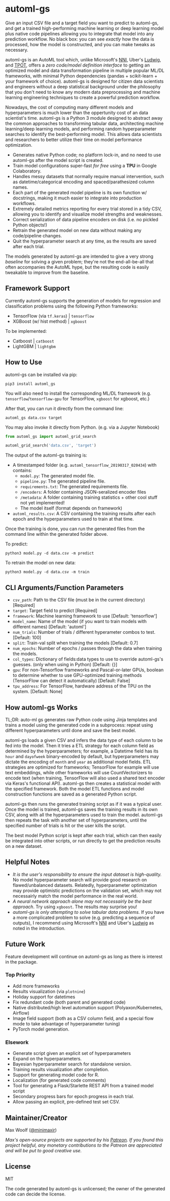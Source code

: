# automl-gs

Give an input CSV file and a target field you want to predict to automl-gs, and get a trained high-performing machine learning or deep learning model plus native code pipelines allowing you to integrate that model into any prediction workflow. No black box: you can see *exactly* how the data is processed, how the model is constructed, and you can make tweaks as necessary.

automl-gs is an AutoML tool which, unlike Microsoft's [NNI](https://github.com/Microsoft/nni), Uber's [Ludwig](https://github.com/uber/ludwig), and [TPOT](https://github.com/EpistasisLab/tpot), offers a *zero code/model definition interface* to getting an optimized model and data transformation pipeline in multiple popular ML/DL frameworks, with minimal Python dependencies (pandas + scikit-learn + your framework of choice). automl-gs is designed for citizen data scientists and engineers without a deep statistical background under the philosophy that you don't need to know any modern data preprocessing and machine learning engineering techniques to create a powerful prediction workflow.

Nowadays, the cost of computing many different models and hyperparameters is much lower than the oppertunity cost of an data scientist's time. automl-gs is a Python 3 module designed to abstract away the common approaches to transforming tabular data, architecting machine learning/deep learning models, and performing random hyperparameter searches to identify the best-performing model. This allows data scientists and researchers to better utilize their time on model performance optimization.

* Generates native Python code; no platform lock-in, and no need to use automl-gs after the model script is created.
* Train model configurations super-fast *for free* using a **TPU** in Google Colaboratory.
* Handles messy datasets that normally require manual intervention, such as datetime/categorical encoding and spaced/parathesized column names.
* Each part of the generated model pipeline is its own function w/ docstrings, making it much easier to integrate into production workflows.
* Extremely detailed metrics reporting for every trial stored in a tidy CSV, allowing you to identify and visualize model strengths and weaknesses.
* Correct serialization of data pipeline encoders on disk (i.e. no pickled Python objects!)
* Retrain the generated model on new data without making any code/pipeline changes.
* Quit the hyperparameter search at any time, as the results are saved after each trial.

The models generated by automl-gs are intended to give a very strong *baseline* for solving a given problem; they're not the end-all-be-all that often accompanies the AutoML hype, but the resulting code is easily tweakable to improve from the baseline.

## Framework Support

Currently automl-gs supports the generation of models for regression and classification problems using the following Python frameworks:

* TensorFlow (via `tf.keras`) | `tensorflow`
* XGBoost (w/ hist method) | `xgboost`

To be implemented:

* Catboost | `catboost`
* LightGBM | `lightgbm`

## How to Use

automl-gs can be installed via pip:

```shell
pip3 install automl_gs
```

You will also need to install the corresponding ML/DL framework (e.g. `tensorflow`/`tensorflow-gpu` for TensorFlow, `xgboost` for xgboost, etc.)

After that, you can run it directly from the command line:

```shell
automl_gs data.csv target
```

You may also invoke it directly from Python. (e.g. via a Jupyter Notebook)

```python
from automl_gs import automl_grid_search

automl_grid_search('data.csv', 'target')
```

The output of the automl-gs training is:

* A timestamped folder (e.g. `automl_tensorflow_20190317_020434`) with contains:
  * `model.py`: The generated model file.
  * `pipeline.py`: The generated pipeline file.
  * `requirements.txt`: The generated requirements file.
  * `/encoders`: A folder containing JSON-seralized encoder files
  * `/metadata`: A folder containing training statistics + other cool stuff not yet implemented!
  * The model itself (format depends on framework)
* `automl_results.csv`: A CSV containing the training results after each epoch and the hyperparameters used to train at that time.

Once the training is done, you can run the generated files from the command line within the generated folder above.

To predict:

```shell
python3 model.py -d data.csv -m predict
```

To retrain the model on new data:

```shell
python3 model.py -d data.csv -m train
```

## CLI Arguments/Function Parameters

* `csv_path`: Path to the CSV file (must be in the current directory) [Required]
* `target`: Target field to predict [Required]
* `framework`: Machine learning framework to use [Default: 'tensorflow']
* `model_name`: Name of the model (if you want to train models with different names) [Default: 'automl']
* `num_trials`: Number of trials / different hyperameter combos to test. [Default: 100]
* `split`: Train-val split when training the models [Default: 0.7]
* `num_epochs`: Number of epochs / passes through the data when training the models.
* `col_types`: Dictionary of fields:data types to use to override automl-gs's guesses. (only when using in Python) [Default: {}]
* `gpu`: For non-Tensorflow frameworks and Pascal-or-later GPUs, boolean to determine whether to use GPU-optimized training methods (TensorFlow can detect it automatically) [Default: False]
* `tpu_address`: For TensorFlow, hardware address of the TPU on the system. [Default: None]

## How automl-gs Works

TL;DR: auto-ml gs generates raw Python code using Jinja templates and trains a model using the generated code in a subprocess: repeat using different hyperparameters until done and save the best model.

automl-gs loads a given CSV and infers the data type of each column to be fed into the model. Then it tries a ETL strategy for each column field as determined by the hyperparameters; for example, a Datetime field has its `hour` and `dayofweek` binary-encoded by default, but hyperparameters may dictate the encoding of `month` and `year` as additional model fields. ETL strategies are optimized for frameworks; TensorFlow for example will use text embeddings, while other frameworks will use CountVectorizers to encode text (when training, TensorFlow will also used a shared text encoder via Keras's functional API). automl-gs then creates a statistical model with the specified framework. Both the model ETL functions and model construction functions are saved as a generated Python script.

automl-gs then runs the generated training script as if it was a typical user. Once the model is trained, automl-gs saves the training results in its own CSV, along with all the hyperparameters used to train the model. automl-gs then repeats the task with another set of hyperparameters, until the specified number of trials is hit or the user kills the script.

The best model Python script is kept after each trial, which can then easily be integrated into other scripts, or run directly to get the prediction results on a new dataset.

## Helpful Notes

* *It is the user's responsibility to ensure the input dataset is high-quality.* No model hyperparameter search will provide good research on flawed/unbalanced datasets. Relatedly, hyperparameter optimization may provide optimistic predictions on the validation set, which may not necessairly match the model performance in the real world.
* *A neural network approach alone may not necessairly be the best approach*. Try using `xgboost`. The results may surprise you!
* *automl-gs is only attempting to solve tabular data problems.* If you have a more complicated problem to solve (e.g. predicting a sequence of outputs), I recommend using Microsoft's [NNI](https://github.com/Microsoft/nni) and Uber's [Ludwig](https://github.com/uber/ludwig) as noted in the introduction.

## Future Work

Feature development will continue on automl-gs as long as there is interest in the package.

### Top Priority

* Add more frameworks
* Results visualization (via `plotnine`)
* Holiday support for datetimes
* Fix redundant code (both parent and generated code)
* Native distributed/high level automation support (Polyaxon/Kubernetes, Airflow)
* Image field support (both as a CSV column field, and a special flow mode to take advantage of hyperparameter tuning)
* PyTorch model generation.

### Elsework

* Generate script given an explicit set of hyperparameters
* Expand on the hyperparameters.
* Bayesian hyperparameter search for standalone version.
* Training results visualization after completion.
* Support for generating model code for R.
* Localization (for generated code comments)
* Tool for generating a Flask/Starlette REST API from a trained model script
* Secondary progress bars for epoch progress in each trial.
* Allow passing an explicit, pre-defined test set CSV.

## Maintainer/Creator

Max Woolf ([@minimaxir](http://minimaxir.com))

*Max's open-source projects are supported by his [Patreon](https://www.patreon.com/minimaxir). If you found this project helpful, any monetary contributions to the Patreon are appreciated and will be put to good creative use.*

## License

MIT

The code generated by automl-gs is unlicensed; the owner of the generated code can decide the license.
